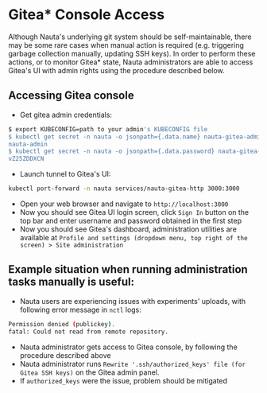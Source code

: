 # Gitea* Console Access

Although Nauta's underlying git system should be self-maintainable, there may be some rare cases
when manual action is required (e.g. triggering garbage collection manually, updating SSH keys).
 In order to perform these actions, or to monitor Gitea* state, Nauta administrators are able to
access Gitea's UI with admin rights using the procedure described below.

## Accessing Gitea console

- Get gitea admin credentials:
```bash
$ export KUBECONFIG=path to your admin's KUBECONFIG file
$ kubectl get secret -n nauta -o jsonpath={.data.name} nauta-gitea-admin-secret | base64 --decode
nauta-admin
$ kubectl get secret -n nauta -o jsonpath={.data.password} nauta-gitea-admin-secret | base64 --decode
vZ25ZDDXCN
```
- Launch tunnel to Gitea's UI:
```bash
kubectl port-forward -n nauta services/nauta-gitea-http 3000:3000
```
- Open your web browser and navigate to `http://localhost:3000`
- Now you should see Gitea UI login screen, click `Sign In` button on the top bar
and enter username and password obtained in the first step
- Now you should see Gitea's dashboard, administration utilities are available at 
`Profile and settings (dropdown menu, top right of the screen) > Site administration`

## Example situation when running administration tasks manually is useful:
- Nauta users are experiencing issues with experiments' uploads, with following error message in `nctl` logs:
```bash
Permission denied (publickey).
fatal: Could not read from remote repository.
```
- Nauta administrator gets access to Gitea console, by following the procedure described above
- Nauta administrator runs `Rewrite '.ssh/authorized_keys' file (for Gitea SSH keys)` on the Gitea admin panel.
- If `authorized_keys` were the issue, problem should be mitigated


